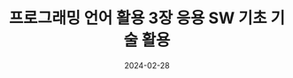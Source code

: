 ---
title: "프로그래밍 언어 활용 3장 응용 SW 기초 기술 활용"
excerpt: "응용 SW 기초 기술 활용"

wirter: Myeongwoo Yoon
categories:
  - 정보처리기사
tags:
  - 정보처리기사

toc: true
toc_sticky: true
 
date: 2024-02-28
last_modified_at: 2024-02-28
---